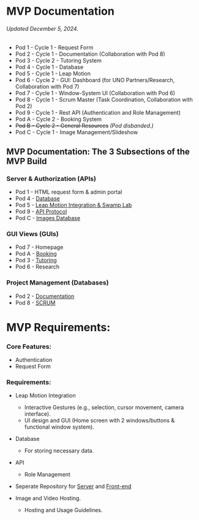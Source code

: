 # MVP Documentation
###### Updated December 5, 2024.

- Pod 1 - Cycle 1 - Request Form
- Pod 2 - Cycle 1 - Documentation (Collaboration with Pod 8)
- Pod 3 - Cycle 2 - Tutoring System
- Pod 4 - Cycle 1 - Database 
- Pod 5 - Cycle 1 - Leap Motion
- Pod 6 - Cycle 2 - GUI: Dashboard (for UNO Partners/Research, Collaboration with Pod 7)
- Pod 7 - Cycle 1 - Window-System UI (Collaboration with Pod 6)
- Pod 8 - Cycle 1 - Scrum Master (Task Coordination, Collaboration with Pod 2)
- Pod 9 - Cycle 1 - Rest API (Authentication and Role Management)
- Pod A - Cycle 2 - Booking System
- ~~Pod B - Cycle 2 - General Resources~~ *(Pod disbanded.)*
- Pod C - Cycle 1 - Image Management/Slideshow

## MVP Documentation: The 3 Subsections of the MVP Build

### Server & Authorization (APIs)
* Pod 1 - HTML request form & admin portal
* Pod 4 - [Database](https://github.com/4210-Capstones/touchless-kiosk-raspy-net/blob/main/docs/capstone/pod-4-database.md)
* Pod 5 - [Leap Motion Integration & Swamp Lab](https://github.com/4210-Capstones/touchless-kiosk-raspy-net/blob/main/docs/capstone/pod-5-leap-integration-%2B-swamp-lab.md)
* Pod 9 - [API Protocol](https://github.com/4210-Capstones/touchless-kiosk-server/blob/main/README.md)
* Pod C - [Images Database](https://github.com/4210-Capstones/touchless-kiosk-raspy-net/blob/main/docs/capstone/pod-c-image-management.md)

### GUI Views (GUIs)
* Pod 7 - Homepage
* Pod A - [Booking](https://github.com/4210-Capstones/touchless-kiosk-raspy-net/blob/main/docs/capstone/pod-A-booking-system.md)
* Pod 3 - [Tutoring](https://github.com/4210-Capstones/touchless-kiosk-raspy-net/blob/main/docs/capstone/pod-3-tutoring.md)
* Pod 6 - Research

### Project Management  (Databases)
* Pod 2 - [Documentation](https://github.com/4210-Capstones/touchless-kiosk-raspy-net/blob/main/docs/capstone/pod-2-documentation.md)
* Pod 8 - [SCRUM](https://github.com/4210-Capstones/touchless-kiosk-raspy-net/blob/main/docs/capstone/pod-8-scrum.md)

# MVP Requirements: 

### Core Features:
  - Authentication
  - Request Form
    
### Requirements: 
- Leap Motion Integration
   - Interactive Gestures (e.g., selection, cursor movement, camera interface).
   - UI design and GUI (Home screen with 2 windows/buttons & functional window system). 
    
- Database 
    - For storing necessary data. 
      
- API 
    - Role Management
      
- Seperate Repository for [Server](https://github.com/4210-Capstones/touchless-kiosk-server) and [Front-end](https://github.com/4210-Capstones/touchless-kiosk-front-end)

- Image and Video Hosting. 
    - Hosting and Usage Guidelines.
